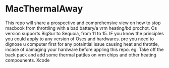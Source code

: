 # MacThermalAway
This repo will share a prospective and comprehensive view on how to stop macbook from throttling with a bad battery/a vrm heating/bd prochot. Os version supports BigSur to Sequoia, from 11 to 15. IF you know the principles you could apply to any version of Oses and hardwares. 
pre you need to dignose u computer first for any potaintial issue causing heat and throttle, incase of damaging your hardware before appling this repo. eg. Take off the back pack and add some thermal pattles on vrm chips and other heating compounents. Xcode 
